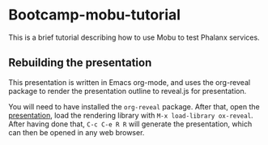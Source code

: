 # Bootcamp-mobu-tutorial

This is a brief tutorial describing how to use Mobu to test Phalanx
services.

## Rebuilding the presentation

This presentation is written in Emacs org-mode, and uses the org-reveal
package to render the presentation outline to reveal.js for
presentation.

You will need to have installed the `org-reveal` package.  After that,
open the [presentation](./mobu-tutorial.org), load the rendering library
with `M-x load-library ox-reveal`.  After having done that, 
`C-c C-e R R` will generate the presentation, which can then be opened
in any web browser.

